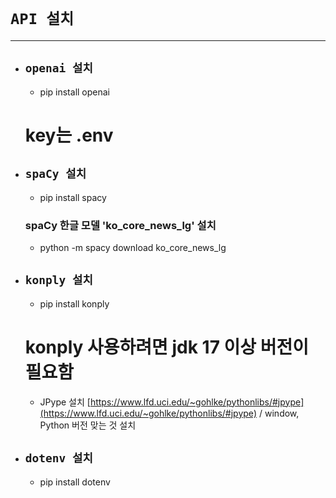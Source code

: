 # `API 설치`
------------

+ ## `openai 설치`

    + pip install openai

    # key는 .env

+ ## `spaCy 설치`

    + pip install spacy


    ### spaCy 한글 모델 'ko_core_news_lg' 설치

    + python -m spacy download ko_core_news_lg

+ ## `konply 설치`

    + pip install konply

    # konply 사용하려면 jdk 17 이상 버전이 필요함

    + JPype 설치 [https://www.lfd.uci.edu/~gohlke/pythonlibs/#jpype](https://www.lfd.uci.edu/~gohlke/pythonlibs/#jpype) / window, Python 버전 맞는 것 설치

+ ## `dotenv 설치`

    + pip install dotenv

